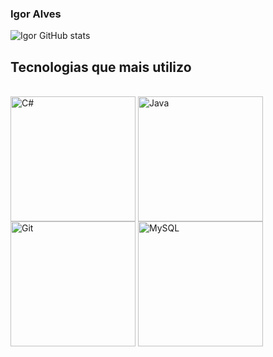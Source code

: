 ### Igor Alves

![Igor GitHub stats](https://github-readme-stats.vercel.app/api?username=IgorARPGarcia&show_icons=true&theme=tokyonight)

## Tecnologias que mais utilizo

<div style = "display: inline_block"><br/>
    <img width = "200" height = "200" align = "center" alt= "C#" src = "https://user-images.githubusercontent.com/25181517/121405384-444d7300-c95d-11eb-959f-913020d3bf90.png">
    <img width = "200" height = "200" align = "center" alt= "Java" src = "https://user-images.githubusercontent.com/25181517/117201156-9a724800-adec-11eb-9a9d-3cd0f67da4bc.png">
    <img width = "200" height = "200" align = "center" alt= "Git" src = "https://user-images.githubusercontent.com/25181517/192108372-f71d70ac-7ae6-4c0d-8395-51d8870c2ef0.png">
    <img width = "200" height = "200" align = "center" alt= "MySQL" src = "https://user-images.githubusercontent.com/25181517/183896128-ec99105a-ec1a-4d85-b08b-1aa1620b2046.png">
</div>

